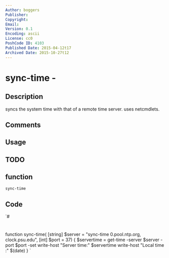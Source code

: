```yaml
---
Author: boggers
Publisher: 
Copyright: 
Email: 
Version: 0.1
Encoding: ascii
License: cc0
PoshCode ID: 4103
Published Date: 2015-04-12t17
Archived Date: 2015-10-27t12
---
```


# sync-time - 

## Description

syncs the system time with that of a remote time server.  uses netcmdlets.

## Comments



## Usage



## TODO



## function

`sync-time`

## Code

`#
 #
 function sync-time(
 [string] $server = "sync-time 0.pool.ntp.org, clock.psu.edu",
 [int] $port = 37)
 {
   $servertime = get-time -server $server -port $port -set
   write-host "Server time:" $servertime 
   write-host "Local time :" $(date)
 }
`

